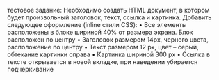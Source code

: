 тестовое задание:
Необходимо создать HTML документ, в котором будет произвольный заголовок, текст, ссылка и картинка.
Добавить следующее оформление (inline стили CSS):
• Все элементы расположены в блоке шириной 40% от размера экрана. Блок расположен по центру
• Заголовок размером 14px, черного цвета, расположение по центру
• Текст размером 12 px, цвет – серый, обтекание картинки справа
• Картинка шириной 300 px
• Ссылка в тексте открывается в новой вкладке, при наведении убирается подчеркивание

